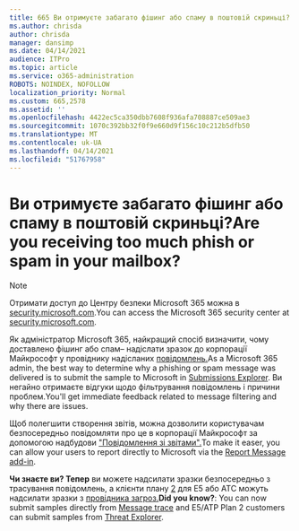 ```yaml
---
title: 665 Ви отримуєте забагато фішинг або спаму в поштовій скриньці?
ms.author: chrisda
author: chrisda
manager: dansimp
ms.date: 04/14/2021
audience: ITPro
ms.topic: article
ms.service: o365-administration
ROBOTS: NOINDEX, NOFOLLOW
localization_priority: Normal
ms.custom: 665,2578
ms.assetid: ''
ms.openlocfilehash: 4422ec5ca350dbb7608f936afa708887ce509ae3
ms.sourcegitcommit: 1070c392bb32f0f9e660d9f156c10c212b5dfb50
ms.translationtype: MT
ms.contentlocale: uk-UA
ms.lasthandoff: 04/14/2021
ms.locfileid: "51767958"
---
```

# <a name="are-you-receiving-too-much-phish-or-spam-in-your-mailbox"></a><span data-ttu-id="77d16-102">Ви отримуєте забагато фішинг або спаму в поштовій скриньці?</span><span class="sxs-lookup"><span data-stu-id="77d16-102">Are you receiving too much phish or spam in your mailbox?</span></span>

> [!NOTE]
> <span data-ttu-id="77d16-103">Отримати доступ до Центру безпеки Microsoft 365 можна в [security.microsoft.com](https://security.microsoft.com).</span><span class="sxs-lookup"><span data-stu-id="77d16-103">You can access the Microsoft 365 security center at [security.microsoft.com](https://security.microsoft.com).</span></span>

<span data-ttu-id="77d16-104">Як адміністратор Microsoft 365, найкращий спосіб визначити, чому доставлено фішинг або спам– надіслати зразок до корпорації Майкрософт у провіднику надісланих [повідомлень.](https://security.microsoft.com/reportsubmission)</span><span class="sxs-lookup"><span data-stu-id="77d16-104">As a Microsoft 365 admin, the best way to determine why a phishing or spam message was delivered is to submit the sample to Microsoft in [Submissions Explorer](https://security.microsoft.com/reportsubmission).</span></span> <span data-ttu-id="77d16-105">Ви негайно отримаєте відгуки щодо фільтрування повідомлень і причини проблем.</span><span class="sxs-lookup"><span data-stu-id="77d16-105">You'll get immediate feedback related to message filtering and why there are issues.</span></span>

<span data-ttu-id="77d16-106">Щоб полегшити створення звітів, можна дозволити користувачам безпосередньо повідомляти про це в корпорації Майкрософт за допомогою надбудови ["Повідомлення зі звітами".](https://appsource.microsoft.com/product/office/WA104381180?src=office&tab=Overview)</span><span class="sxs-lookup"><span data-stu-id="77d16-106">To make it easer, you can allow your users to report directly to Microsoft via the [Report Message add-in](https://appsource.microsoft.com/product/office/WA104381180?src=office&tab=Overview).</span></span>

<span data-ttu-id="77d16-107">**Чи знаєте ви? Тепер** ви можете надсилати зразки безпосередньо з трасування повідомлень, а клієнти плану [2](https://security.microsoft.com/messagetrace) для E5 або АТС можуть надсилати зразки з [провідника загроз.](https://docs.microsoft.com/microsoft-365/security/office-365-security/threat-explorer)</span><span class="sxs-lookup"><span data-stu-id="77d16-107">**Did you know?**: You can now submit samples directly from [Message trace](https://security.microsoft.com/messagetrace) and E5/ATP Plan 2 customers can submit samples from [Threat Explorer](https://docs.microsoft.com/microsoft-365/security/office-365-security/threat-explorer).</span></span>
